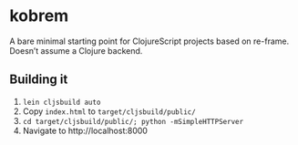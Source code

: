 # kobrem

A bare minimal starting point for ClojureScript projects based on
re-frame. Doesn’t assume a Clojure backend.

## Building it

1. `lein cljsbuild auto`
2. Copy `index.html` to `target/cljsbuild/public/`
3. `cd target/cljsbuild/public/; python -mSimpleHTTPServer`
4. Navigate to http://localhost:8000
